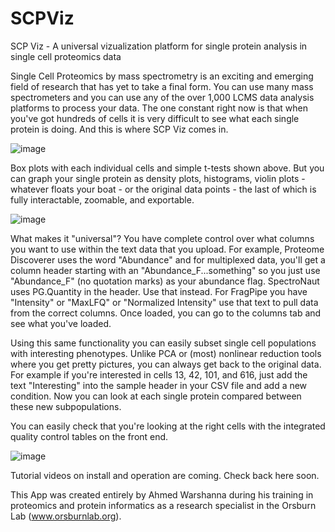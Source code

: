 # SCPViz
SCP Viz - A universal vizualization platform for single protein analysis in single cell proteomics data 

Single Cell Proteomics by mass spectrometry is an exciting and emerging field of research that has yet to take a final form. You can use many mass spectrometers and you can use any of the over 1,000 LCMS data analysis platforms to process your data.
The one constant right now is that when you've got hundreds of cells it is very difficult to see what each single protein is doing. And this is where SCP Viz comes in. 

![image](https://github.com/orsburn/SCPViz/assets/39571544/64d380e4-67e5-406a-82be-f00d7941913f)


Box plots with each individual cells and simple t-tests shown above. But you can graph your single protein as density plots, histograms, violin plots - whatever floats your boat - or the original data points - the last of which is fully interactable, zoomable, and exportable.

![image](https://github.com/orsburn/SCPViz/assets/39571544/d7f1e2de-7659-4333-91d0-71896b0335b2)


What makes it "universal"? You have complete control over what columns you want to use within the text data that you upload. 
For example, Proteome Discoverer uses the word "Abundance" and for multiplexed data, you'll get a column header starting with an "Abundance_F...something" so you just use "Abundance_F" (no quotation marks) as your abundance flag. 
SpectroNaut uses PG.Quantity in the header. Use that instead. For FragPipe you have "Intensity" or "MaxLFQ" or "Normalized Intensity" use that text to pull data from the correct columns.
Once loaded, you can go to the columns tab and see what you've loaded.

Using this same functionality you can easily subset single cell populations with interesting phenotypes. Unlike PCA or (most) nonlinear reduction tools where you get pretty pictures, you can always get back to the original data.
For example if you're interested in cells 13, 42, 101, and 616, just add the text "Interesting" into the sample header in your CSV file and add a new condition. Now you can look at each single protein compared between these new subpopulations. 

You can easily check that you're looking at the right cells with the integrated quality control tables on the front end. 

![image](https://github.com/orsburn/SCPViz/assets/39571544/9f8e9a3e-e48e-4aa9-b007-3d6faff35002)


Tutorial videos on install and operation are coming. Check back here soon. 

This App was created entirely by Ahmed Warshanna during his training in proteomics and protein informatics as a research specialist in the Orsburn Lab (www.orsburnlab.org).


